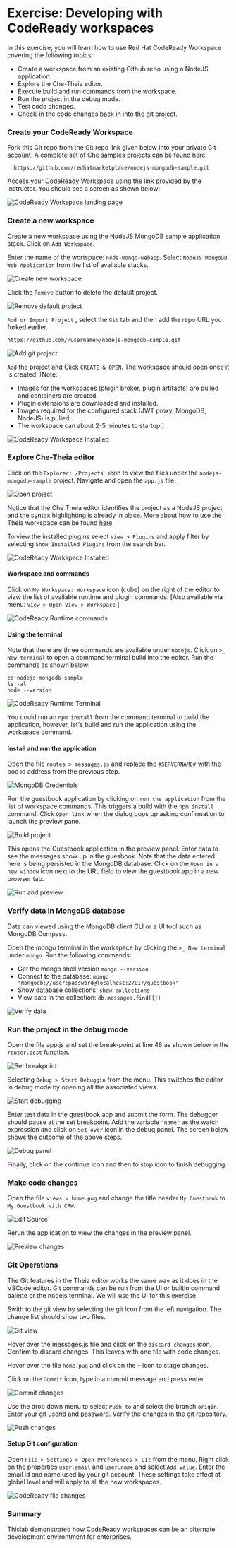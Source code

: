 # Exercise: Developing with CodeReady workspaces

In this exercise, you will learn how to use Red Hat CodeReady Workspace covering the following topics:

- Create a workspace from an existing Github repo using a NodeJS application.
- Explore the Che-Theia editor.
- Execute build and run commands from the workspace.
- Run the project in the debug mode.
- Test code changes.
- Check-in the code changes back in into the git project.
  
### Create your CodeReady Workspace

Fork this Git repo from the Git repo link given below into your private Git account. A complete set of Che samples projects can be found [here](https://github.com/che-samples).
```
  https://github.com/redhatmarketplace/nodejs-mongodb-sample.git
```
 
Access your CodeReady Workspace using the link provided by the instructor. You should see a screen as shown below:

![CodeReady Workspace landing page](images/ex-crw-landing-page.png)

### Create a new workspace

Create a new workspace using the NodeJS MongoDB sample application stack.
Click on `Add Workspace`.

Enter the name of the wortspace: `node-mongo-webapp`.
Select `NodeJS MongoDB Web Application` from the list of available stacks. 

![Create new workspace](images/ex-crw-node-mongodb-project.png)

Click the `Remove` button to delete the default project.

![Remove default project](images/ex-crw-remove-default-project.png)


`Add or Import Project` , select the `Git` tab and then add the repo URL you forked earlier.
```
https://github.com/<username>/nodejs-mongodb-sample.git
```
![Add git project](images/ex-crw-add-gitrepo.png)

`Add` the project and Click `CREATE & OPEN`. The workspace should open once 
it is created. 
[Note: 
* Images for the workspaces (plugin broker, plugin artifacts) are pulled and containers are created.
* Plugin extensions are downloaded and installed.
* Images required for the configured stack (JWT proxy, MongoDB, NodeJS) is pulled.
* The workspace can about 2-5 minutes to startup.]

![CodeReady Workspace Installed](images/ex-crw-workspace-ready.png)

### Explore Che-Theia editor

Click on the `Explorer: /Projects ` icon to view the files under the `nodejs-mongodb-sample` project. Navigate and open the `app.js` file:

![Open project](images/ex-crw-open-project.png)

Notice that the Che Theia editor identifies the project as a NodeJS project and the syntax highlighting is already in place. More about how to use the Theia workspace can be found [here](https://eclipsesource.com/blogs/2019/10/04/how-to-use-eclipse-theia-as-an-ide/)

To view the installed plugins select `View > Plugins` and apply filter by selecting `Show Installed Plugins` from the search bar.

![CodeReady Workspace Installed](images/ex-crw-installed-plugins.png)
 

#### Workspace and commands
 
Click on `My Workspace: Workspace` icon (cube) on the right of the editor to view the list of available runtime and plugin commands. [Also available via menu: `View > Open View > Workspace` ]

![CodeReady Runtime commands](images/ex-crw-workspace-commands.png)

#### Using the terminal

Note that there are three commands are available under `nodejs`.  Click on `>_ New terminal` to open a command terminal build into the editor. Run the commands as shown below:

```
cd nodejs-mongodb-sample
ls -al
node --version
```

![CodeReady Runtime Terminal](images/ex-crw-workspace-nodejs-terminal.png)

You could run an `npm install` from the command terminal to build the application, however, let's build and run the application using the workspace command.

#### Install and run the application

Open the file `routes > messages.js` and replace the `#SERVERNAME#` with the pod id address from the previous step.

![MongoDB Credentials](images/ex-crw-workspace-mongodb-creds.png)

Run the guestbook application by clicking on `run the application` from the list of workspace commands. This triggers a build with the `npm install` command.
Click `Open link` when the dialog pops up asking confirmation to launch the preview pane. 

![Build project](images/ex-crw-project-preview-launch.png)

This opens the Guestbook application in the preview panel. Enter data to see the messages show up in the guesbook. Note that the data entered here is being persisted in the MongoDB database. Click on the `Open in a new window` icon next to the URL field to view the guestbook app in a new browser tab.

![Run and preview](images/ex-crw-run-preview.png)

### Verify data in MongoDB database
Data can viewed using the MongoDB client CLI or a UI tool such as MongoDB Compass.

Open the mongo terminal in the workspace by clicking the `>_ New terminal` under `mongo`.
Run the following commands:
- Get the mongo shell version `mongo --version`
- Connect to the database: `mongo "mongodb://user:password@localhost:27017/guestbook"`
- Show database collections: `show collections`
- View data in the collection: `db.messages.find({})`

![Verify data](images/ex-crw-mongo-verify-data.png)

### Run the project in the debug mode

Open the file app.js and set the break-point at line 48 as shown below in the `router.post` function.

![Set breakpoint](images/ex-crw-set-breakpoint.png)

Selecting `Debug > Start Debuggin` from the menu. This switches the editor in debug mode by opening all the associated views.

![Start debugging](images/ex-crw-start-debug.png)

Enter test data in the guestbook app and submit the form. The debugger should pause at the set breakpoint. Add the variable `"name"` as the watch expression and click on `Set over` icon in the debug panel. The screen below shows the outcome of the above steps. 

![Debug panel](images/ex-crw-debug-panel.png)

Finally, click on the continue icon and then to stop icon to finish debugging.

### Make code changes

Open the file `views > home.pug` and change the title header `My Guestbook` to `My Guestbook with CRW`.

![Edit Source](images/ex-crw-edit-view.png)

Rerun the application to view the changes in the preview panel.

![Preview changes](images/ex-crw-preview-changes.png)

### Git Operations
The Git features in the Theia editor works the same way as it does in the VSCode editor.
Git commands can be run from the UI or builtin command palette or the nodejs terminal. We will use the UI for this exercise.

Swith to the git view by selecting the git icon from the left navigation. The change list should show two files.

![Git view](images/ex-crw-change-list.png)

Hover over the messages.js file and click on the `discard changes` icon. Confirm to discard changes. This leaves with one file with code changes. 

Hover over the file `home.pug` and click on the `+` icon to stage changes.

Click on the `Commit` icon, type in a commit message and press enter.

![Commit changes](images/ex-crw-code-commit.png)

Use the drop down menu to select `Push to` and select the branch `origin`.
Enter your git userid and password. Verify the changes in the git repository.

![Push changes](images/ex-crw-code-push.png)


#### Setup Git configuration

Open `File > Settings > Open Preferences > Git` from the menu.  Right click on the properties `user.email` and `user.name` and select `Add value`. Enter the email id and name used by your git account. These settings take effect at global level and will apply to all the new workspaces.

![CodeReady file changes](images/ex-crw-git-preferences.png)


### Summary
Thislab demonstrated how CodeReady workspaces can be an alternate development environtment for enterprises.

